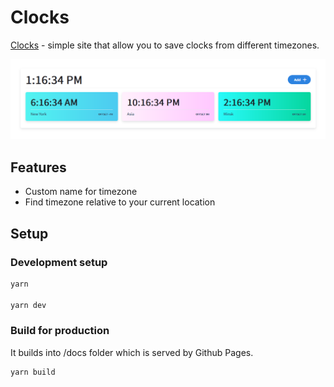 # Clocks

<a href="https://m0ksem.github.io/clocks/">Clocks</a> - simple site that allow you to save clocks from different timezones.


![](/public/readme-image.png)

## Features
- Custom name for timezone
- Find timezone relative to your current location

## Setup

### Development setup
```bash
yarn

yarn dev
```

### Build for production
It builds into /docs folder which is served by Github Pages.
```bash
yarn build
```